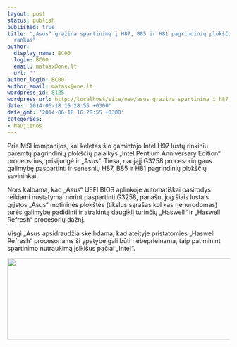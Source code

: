 ```yaml
---
layout: post
status: publish
published: true
title: "„Asus“ grąžina spartinimą į H87, B85 ir H81 pagrindinių plokščių vartotojų
  rankas"
author:
  display_name: BC00
  login: BC00
  email: matasx@one.lt
  url: ''
author_login: BC00
author_email: matasx@one.lt
wordpress_id: 8125
wordpress_url: http://localhost/site/new/asus_grazina_spartinima_i_h87_b85_ir_h81_pagirindiniu_ploksciu_vartotoju_rankas/
date: '2014-06-18 16:28:55 +0300'
date_gmt: '2014-06-18 16:28:55 +0300'
categories:
- Naujienos
---
```

<p>
	Prie MSI kompanijos, kai keletas &scaron;io gamintojo Intel H97 lustų rinkiniu paremtų pagrindinių plok&scaron;čių palaikys &bdquo;Intel Pentium Anniversary Edition&ldquo; proceosrius, prisijungė ir &bdquo;Asus&ldquo;. Tiesa, naująjį G3258 procesorių gaus galimybę paspartinti ir senesnių H87, B85 ir H81 pagrindinių plok&scaron;čių savininkai.</p>
<p>
	Nors kalbama, kad &bdquo;Asus&ldquo; UEFI BIOS aplinkoje automati&scaron;kai pasirodys reikiami nustatymai norint paspartinti G3258, pana&scaron;u, jog &scaron;iais lustais grįstos &bdquo;Asus&ldquo; motininės plok&scaron;tės (tikslus sąra&scaron;as kol kas nenurodomas) turės galimybę padidinti ir atrakintą daugiklį turinčių &bdquo;Haswell&ldquo; ir &bdquo;Haswell Refresh&ldquo; procesorių dažnį.</p>
<p>
	Visgi &bdquo;Asus apsidraudžia skelbdama, kad ateityje pristatomies &bdquo;Haswell Refresh&ldquo; procesoriams &scaron;i ypatybė gali būti nebeprieinama, taip pat minint spartinimo nutraukimą įsiki&scaron;us pačiai &bdquo;Intel&ldquo;.</p>
<p>
	<a href="http://technews.lt/userfiles/182a.jpg"><img alt="" src="http://technews.lt/userfiles/182a.jpg" style="width: 520px; height: 184px;" /></a></p>
